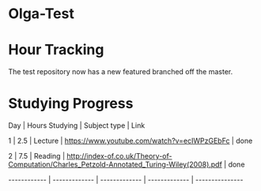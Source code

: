 # Olga-Test
# Hour Tracking







The test repository now has a new featured branched off the master.





# Studying Progress
Day | Hours Studying | Subject type | Link

1 | 2.5 | Lecture | https://www.youtube.com/watch?v=ecIWPzGEbFc | done



2 | 7.5 | Reading | http://index-of.co.uk/Theory-of-Computation/Charles_Petzold-Annotated_Turing-Wiley(2008).pdf | done



------------ | ------------- | ------------- | ------------- | ---------------




